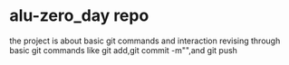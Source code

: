 # alu-zero_day repo
the project is about basic git commands and interaction
revising through basic git commands like git add,git commit -m"",and git push
